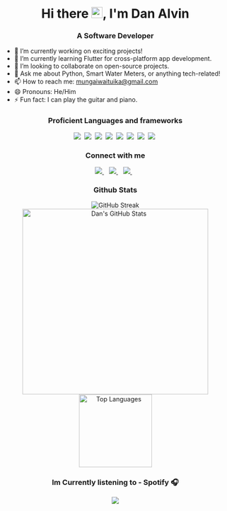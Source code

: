 <h1 align="center">Hi there <img src="https://media.giphy.com/media/hvRJCLFzcasrR4ia7z/giphy.gif" width="25px">, I'm Dan Alvin</h1>

<h3 align="center">A Software Developer</h3>

- 🔭 I’m currently working on exciting projects!
- 🌱 I’m currently learning Flutter for cross-platform app development.
- 👯 I’m looking to collaborate on open-source projects.
- 💬 Ask me about Python, Smart Water Meters, or anything tech-related!
- 📫 How to reach me: [mungaiwaituika@gmail.com](mailto:mungaiwaituika@gmail.com)
- 😄 Pronouns: He/Him
- ⚡ Fun fact: I can play the guitar and piano.
  
<h3 align="center">Proficient Languages and frameworks</h3>
 <p align="center">
<img  src="https://img.shields.io/badge/React-61dbfb?style=for-the-badge&logo=react&logoColor=white">&nbsp;
<img src="https://img.shields.io/badge/Flutter-00ADD8?style=for-the-badge&logo=flutter&logoColor=white">&nbsp;
<img  src="https://img.shields.io/badge/Python-FFE873?style=for-the-badge&logo=python&logoColor=4B8BBE">&nbsp;
<img  src="https://img.shields.io/badge/dart-E56F08?style=for-the-badge&logo=dart&logoColor=white">&nbsp;
<img  src="https://img.shields.io/badge/Django-FFE873?style=for-the-badge&logo=Django&logoColor=4B8BBE">&nbsp;
<img  src="https://img.shields.io/badge/flask-E56F08?style=for-the-badge&logo=flask&logoColor=white">&nbsp;
<img  src="https://img.shields.io/badge/Nextjs-FFE873?style=for-the-badge&logo=nextjs&logoColor=4B8BBE">&nbsp;
<img  src="https://img.shields.io/badge/git-E56F08?style=for-the-badge&logo=git&logoColor=white">&nbsp;
</p>

  
<h3 align="center">Connect with me</h3>
<p align="center">
 <a href="https://www.linkedin.com/in/danmungaiwaituika/">
    <img src="https://img.shields.io/badge/LinkedIn-0A66C2?style=for-the-badge&logo=linkedin&logoColor=white" />
  </a>&nbsp;&nbsp;
 <a href="https://twitter.com/slow_bandit">
    <img src="https://img.shields.io/badge/Twitter-1DA1F2?style=for-the-badge&logo=twitter&logoColor=white" />
  </a>&nbsp;&nbsp;
 <a href="https://mungaiwaituika.vercel.app/">
    <img src="https://img.shields.io/badge/Website-URL-1e87f0?style=for-the-badge&logo=google-chrome&logoColor=white" />
  </a>&nbsp;&nbsp;
</p>

<h3 align="center">Github Stats</h3>

<p align="center">
    <img src="https://github-readme-streak-stats.herokuapp.com?user=danalvin&theme=dark&hide_border=true&date_format=j%20M%5B%20Y%5D&fire=DD2727" alt="GitHub Streak" />
    </br>
    <img src="https://github-readme-stats.vercel.app/api?username=danalvin&show_icons=true&theme=dark&hide_border=true" alt="Dan's GitHub Stats" width="420" />
    </br>
    <img src="https://github-readme-stats.vercel.app/api/top-langs/?username=danalvin&hide_progress=false&theme=dark&hide_border=true" alt="Top Languages" height="165" />
 </p>
<h3 align="center">Im Currently listening to - Spotify 🎧</h3>


<p align="center">
  <a href="https://spotify-github-profile.vercel.app/api/view?uid=sd72wedl9k0n5inyvxvn783a1&redirect=true">
    <img align="center" src="https://spotify-github-profile.vercel.app/api/view?uid=sd72wedl9k0n5inyvxvn783a1&cover_image=true&theme=natemoo-re&show_offline=false&interchange=false&bar_color=53b14f&bar_color_cover=false"/>
  </a>
</p>
